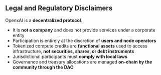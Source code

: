 ## Legal and Regulatory Disclaimers

OpenxAI is a **decentralized protocol**.  

- It is **not a company** and does not provide services under a corporate entity  
- Participation is entirely at the discretion of **users and node operators**  
- Tokenized compute credits are **functional assets** used to access infrastructure, **not securities, shares, or debt instruments**  
- Jurisdictional participants must **comply with local laws**  
- Governance and treasury allocations are managed **on-chain by the community through the DAO**